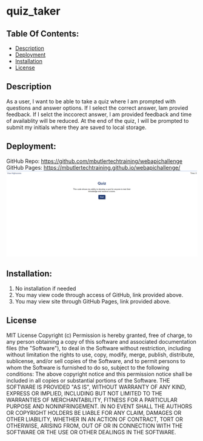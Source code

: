 # quiz_taker  
 
## Table Of Contents:
- [Description](#Description)
- [Deployment](#Deployment)
- [Installation](#Installation)
- [License](#License)

## Description
As a user, I want to be able to take a quiz where I am prompted with questions and answer options.  If I select the correct answer, Iam provied feedback.  If I selct the inccorect answer, I am provided feedback and time of availablity will be reduced.  At the end of the quiz, I will be prompted to submit my initials where they are saved to local storage.   

## Deployment:
GitHub Repo: https://github.com/mbutlertechtraining/webapichallenge
GitHub Pages: https://mbutlertechtraining.github.io/webapichallenge/
![picture](image.png)

## Installation:
1. No installation if needed
2. You may view code through access of GitHub, link provided above.
3. You may view site through GitHub Pages, link provided above.

## License

MIT License
Copyright (c)
Permission is hereby granted, free of charge, to any person obtaining a copy of this software and associated documentation files (the "Software"), to deal in the Software without restriction, including without limitation the rights to use, copy, modify, merge, publish, distribute, sublicense, and/or sell copies of the Software, and to permit persons to whom the Software is furnished to do so, subject to the following conditions:
The above copyright notice and this permission notice shall be included in all copies or substantial portions of the Software.
THE SOFTWARE IS PROVIDED "AS IS", WITHOUT WARRANTY OF ANY KIND, EXPRESS OR IMPLIED, INCLUDING BUT NOT LIMITED TO THE WARRANTIES OF MERCHANTABILITY, FITNESS FOR A PARTICULAR PURPOSE AND NONINFRINGEMENT. IN NO EVENT SHALL THE AUTHORS OR COPYRIGHT HOLDERS BE LIABLE FOR ANY CLAIM, DAMAGES OR OTHER LIABILITY, WHETHER IN AN ACTION OF CONTRACT, TORT OR OTHERWISE, ARISING FROM, OUT OF OR IN CONNECTION WITH THE SOFTWARE OR THE USE OR OTHER DEALINGS IN THE SOFTWARE. 

